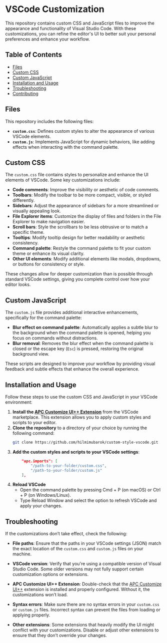 # VSCode Customization

This repository contains custom CSS and JavaScript files to improve the appearance and functionality of Visual Studio Code. With these customizations, you can refine the editor's UI to better suit your personal preferences and enhance your workflow.

## Table of Contents

- [Files](#files)
- [Custom CSS](#custom-css)
- [Custom JavaScript](#custom-javascript)
- [Installation and Usage](#installation-and-usage)
- [Troubleshooting](#troubleshooting)
- [Contributing](#contributing)

## Files

This repository includes the following files:

- **`custom.css`**: Defines custom styles to alter the appearance of various VSCode elements.
- **`custom.js`**: Implements JavaScript for dynamic behaviors, like adding effects when interacting with the command palette.

## Custom CSS

The `custom.css` file contains styles to personalize and enhance the UI elements of VSCode. Some key customizations include:

- **Code comments**: Improve the visibility or aesthetic of code comments.
- **Toolbars**: Modify the toolbar to be more compact, visible, or styled differently.
- **Sidebars**: Adjust the appearance of sidebars for a more streamlined or visually appealing look.
- **File Explorer items**: Customize the display of files and folders in the File Explorer to make navigation easier.
- **Scroll bars**: Style the scrollbars to be less obtrusive or to match a specific theme.
- **Tooltips**: Modify tooltip design for better readability or aesthetic consistency.
- **Command palette**: Restyle the command palette to fit your custom theme or enhance its visual clarity.
- **Other UI elements**: Modify additional elements like modals, dropdowns, or buttons for consistency or style.

These changes allow for deeper customization than is possible through standard VSCode settings, giving you complete control over how your editor looks.

## Custom JavaScript

The `custom.js` file provides additional interactive enhancements, specifically for the command palette:

- **Blur effect on command palette**: Automatically applies a subtle blur to the background when the command palette is opened, helping you focus on commands without distractions.
- **Blur removal**: Removes the blur effect when the command palette is closed or the escape key (`Esc`) is pressed, restoring the original background view.

These scripts are designed to improve your workflow by providing visual feedback and subtle effects that enhance the overall experience.

## Installation and Usage

Follow these steps to use the custom CSS and JavaScript in your VSCode environment:

1. **Install the [APC Customize UI++ Extension](https://marketplace.visualstudio.com/items?itemName=drcika.apc-extension)** from the VSCode marketplace. This extension allows you to apply custom styles and scripts to your editor.
2. **Clone the repository** to a directory of your choice by running the following command:
   ```bash
   git clone https://github.com/hilmimubarok/custom-style-vscode.git
   ```
3. **Add the custom styles and scripts to your VSCode settings**:
   ```json
       "apc.imports": [
           "/path-to-your-folder/custom.css",
           "/path-to-your-folder/custom.js"
       ],
   ```
4. **Reload VSCode**
   - Open the command palette by pressing Cmd + P (on macOS) or Ctrl + P (on Windows/Linux).
   - Type Reload Window and select the option to refresh VSCode and apply your changes.

## Troubleshooting

If the customizations don’t take effect, check the following:

- **File paths**: Ensure that the paths in your VSCode settings (JSON) match the exact location of the `custom.css` and `custom.js` files on your machine.
- **VSCode version**: Verify that you're using a compatible version of Visual Studio Code. Some older versions may not fully support certain customization options or extensions.

- **APC Customize UI++ Extension**: Double-check that the [APC Customize UI++](https://marketplace.visualstudio.com/items?itemName=drcika.apc-extension) extension is installed and properly configured. Without it, the customizations won’t load.

- **Syntax errors**: Make sure there are no syntax errors in your `custom.css` or `custom.js` files. Incorrect syntax can prevent the files from loading or applying properly.

- **Other extensions**: Some extensions that heavily modify the UI might conflict with your customizations. Disable or adjust other extensions to ensure that they don’t override your changes.
